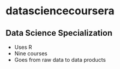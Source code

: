 # datasciencecoursera


## Data Science Specialization 

* Uses R 
* Nine courses 
* Goes from raw data to data products
